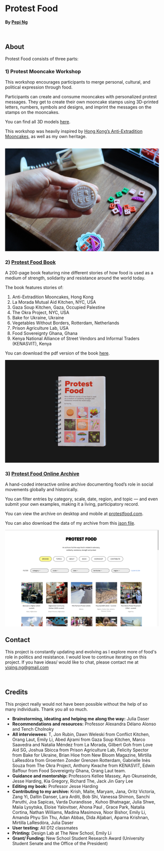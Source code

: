# Protest Food 
**By [Pepi Ng](https://pepzicles.com/)**  

<br>

## About 
Protest Food consists of three parts: 

### 1) Protest Mooncake Workshop

This workshop encourages participants to merge personal, cultural, and political expression through food. 

Participants can create and consume mooncakes with personalized protest messages. They get to create their own mooncake stamps using 3D-printed letters, numbers, symbols and designs, and imprint the messages on the stamps on the mooncakes.

You can find all 3D models [here](https://github.com/pepzicles/protestFoodV2/tree/main/3D%20models).

This workshop was heavily inspired by [Hong Kong’s Anti-Extradition Mooncakes](https://protestfood.com/item.html?id=8), as well as my own heritage.

<br>

<img src="images/workshop/workshopSample.JPG" alt="image of a personalized mooncake stamped with word 'FREE'" width="600px"/>

<br>

### 2) [Protest Food Book](https://protestfood.com/book.html)

A 200-page book featuring nine different stories of how food is used as a medium of strength, solidarity and resistance around the world today.

The book features stories of:
1. Anti-Extradition Mooncakes, Hong Kong
2. La Morada Mutual Aid Kitchen, NYC, USA
3. Gaza Soup Kitchen, Gaza, Occupied Palestine
4. The Okra Project, NYC, USA
5. Bake for Ukraine, Ukraine
6. Vegetables Without Borders, Rotterdam, Netherlands
7. Prison Agriculture Lab, USA
8. Food Sovereignty Ghana, Ghana
9. Kenya National Alliance of Street Vendors and Informal Traders (KENASVIT), Kenya


You can download the pdf version of the book [here](https://github.com/pepzicles/protestFoodV2/blob/main/book/ProtestFood_Book.pdf).

<img src="images/book/1.png" alt="Front cover of book 'PROTEST FOOD'" width="600px"/>

<br>


### 3) [Protest Food Online Archive](https://protestfood.com/)

A hand-coded interactive online archive documenting food’s role in social movements globally and historically. 

You can filter entries by category, scale, date, region, and topic — and even submit your own examples, making it a living, participatory record. 

You can view the archive on desktop and mobile at [protestfood.com](protestfood.com).

You can also download the data of my archive from this [json file](https://github.com/pepzicles/protestFoodV2/blob/main/data.json).

<img src="images/archive/archive-screenshot.png" alt="Screenshot of the online archive, consisting of many examples of how food is used as a form of protest today." width="600px"/>

<br>

## Contact

This project is constantly updating and evolving as I explore more of food's role in politics and resistance. I would love to continue iterating on this project. If you have ideas/ would like to chat, please contact me at [yiqing.ng@gmail.com](yiqing.ng@gmail.com)

<br>

## Credits

This project really would not have been possible without the help of so many individuals. Thank you all so much. 

- **Brainstorming, ideating and helping me along the way:** Julia Daser
- **Recommendations and resources:** Professor Alexandra Délano Alonso and Tench Cholnoky
- **All interviewees:** T, Jon Rubin, Dawn Weleski from Conflict Kitchen, Orang Laut, Emily Li, Abed Ajrami from Gaza Soup Kitchen, Marco Saavedra and Natalia Méndez from La Morada, Gilbert Goh from Love Aid SG, Joshua Sbicca from Prison Agriculture Lab, Felicity Spector from Bake for Ukraine, Brian Hioe from New Bloom Magazine, Mirtilla LaResdòra from Groenten Zonder Grenzen Rotterdam, Gabrielle Inès Souza from The Okra Project, Anthony Kwache from KENASVIT, Edwin Baffour from Food Sovereignty Ghana, Orang Laut team.
- **Guidance and mentorship:** Professors Kellee Massey, Ayo Okunseinde, Jesse Harding, Kia Gregory, Richard The, Jack Jin Gary Lee
- **Editing my book:** Professor Jesse Harding
- **Contributing to my archive:** Krish, Maite, Maryam, Jana, Oritz Victoria, Zang Yi, Daltin Danser, Lara Arditi, Bob Shi, Vanessa Shimon, Sanchi Paruthi, Joa Sapicas, Varda Durandisse , Kuhoo Bhatnagar, Julia Shwe, Maiia Lysytska, Eloise Yalovitser, Ahona Paul , Grace Park, Natalia Cortina, Nathan Williams, Madina Masimova, Noor Bishor, Emily Li, Amanda Phyu Sin Thu, Adan Abbas, Dida Aljabari, Aparna Krishnan, Mirtilla LaResdòra, Julia Daser
- **User testing:** All D12 classmates
- **Printing:** Design Lab at The New School, Emily Li
- **Grant/ Funding:** New School Student Research Award (University Student Senate and the Office of the President)
